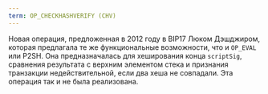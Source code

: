 ```yaml
---
term: OP_CHECKHASHVERIFY (CHV)
---
```


Новая операция, предложенная в 2012 году в BIP17 Люком Дэшджиром, которая предлагала те же функциональные возможности, что и `OP_EVAL` или P2SH. Она предназначалась для хеширования конца `scriptSig`, сравнения результата с верхним элементом стека и признания транзакции недействительной, если два хеша не совпадали. Эта операция так и не была реализована.